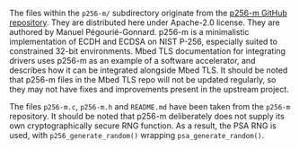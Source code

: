 The files within the `p256-m/` subdirectory originate from the [p256-m GitHub repository](https://github.com/mpg/p256-m). They are distributed here under Apache-2.0 license. They are authored by Manuel Pégourié-Gonnard. p256-m is a minimalistic implementation of ECDH and ECDSA on NIST P-256, especially suited to constrained 32-bit environments. Mbed TLS documentation for integrating drivers uses p256-m as an example of a software accelerator, and describes how it can be integrated alongside Mbed TLS. It should be noted that p256-m files in the Mbed TLS repo will not be updated regularly, so they may not have fixes and improvements present in the upstream project.

The files `p256-m.c`, `p256-m.h` and `README.md` have been taken from the `p256-m` repository.
It should be noted that p256-m deliberately does not supply its own cryptographically secure RNG function. As a result, the PSA RNG is used, with `p256_generate_random()` wrapping `psa_generate_random()`.
